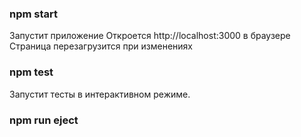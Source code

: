 ### npm start
Запустит приложение
Откроется http://localhost:3000 в браузере
Страница перезагрузится при изменениях


### npm test
Запустит тесты в интерактивном режиме.


### npm run eject
